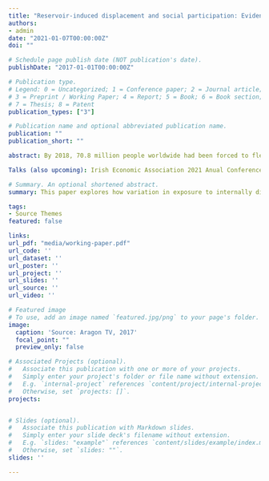 ```yaml
---
title: "Reservoir-induced displacement and social participation: Evidence from the Spanish dictatorship"
authors:
- admin
date: "2021-01-07T00:00:00Z"
doi: ""

# Schedule page publish date (NOT publication's date).
publishDate: "2017-01-01T00:00:00Z"

# Publication type.
# Legend: 0 = Uncategorized; 1 = Conference paper; 2 = Journal article;
# 3 = Preprint / Working Paper; 4 = Report; 5 = Book; 6 = Book section;
# 7 = Thesis; 8 = Patent
publication_types: ["3"]

# Publication name and optional abbreviated publication name.
publication: ""
publication_short: ""

abstract: By 2018, 70.8 million people worldwide had been forced to flee from their home (UNHCR, 2019). This paper explores how variation in exposure to internally displaced population that happened in the past affects social participation in host municipalities during the last 40 years. To measure forced displacement, I exploit the construction of reservoirs during the Spanish dictatorship (1936-1975). Infrastructures that forced thousands of people to displacement. I rely on a newly collected historical dataset on forced displacement and social participation to then implement an instrumental variable approach. I find that exposure to internally displaced population inflows has a long-term and sizable benefit on social participation. Interestingly, the effects occurred right after the arrival of displaced population and persisted over 50 years. I propose two mechanisms for these results, social ties moving together with the population displaced and an upward shift in trust. Results are robust to potential cofounding effects of violence during the dictatorship.

Talks (also upcoming): Irish Economic Association 2021 Anual Conference, Virtual Economic History Seminar (hosted by Warwick Universite

# Summary. An optional shortened abstract.
summary: This paper explores how variation in exposure to internally displaced population that happened in the past affects social participation in host municipalities during the last 40 years. To measure forced displacement, I exploit the construction of reservoirs during the Spanish dictatorship (1936-1975). Infrastructures that forced thousands of people to displacement.

tags:
- Source Themes
featured: false

links:
url_pdf: "media/working-paper.pdf"
url_code: ''
url_dataset: ''
url_poster: ''
url_project: ''
url_slides: ''
url_source: ''
url_video: ''

# Featured image
# To use, add an image named `featured.jpg/png` to your page's folder. 
image:
  caption: 'Source: Aragon TV, 2017'
  focal_point: ""
  preview_only: false

# Associated Projects (optional).
#   Associate this publication with one or more of your projects.
#   Simply enter your project's folder or file name without extension.
#   E.g. `internal-project` references `content/project/internal-project/index.md`.
#   Otherwise, set `projects: []`.
projects:


# Slides (optional).
#   Associate this publication with Markdown slides.
#   Simply enter your slide deck's filename without extension.
#   E.g. `slides: "example"` references `content/slides/example/index.md`.
#   Otherwise, set `slides: ""`.
slides: ''

---
```

